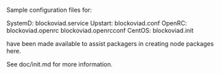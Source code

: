 Sample configuration files for:

SystemD: blockoviad.service
Upstart: blockoviad.conf
OpenRC:  blockoviad.openrc
         blockoviad.openrcconf
CentOS:  blockoviad.init

have been made available to assist packagers in creating node packages here.

See doc/init.md for more information.
